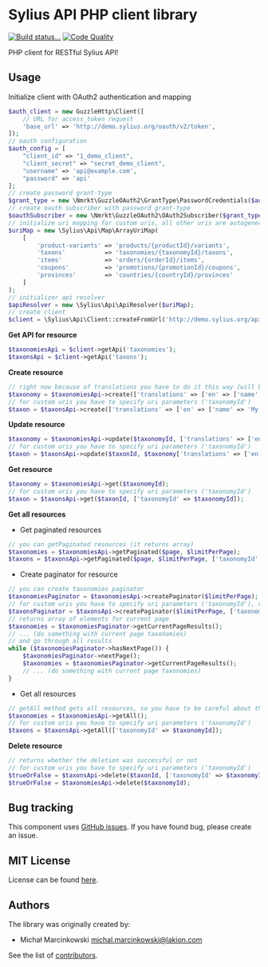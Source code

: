 Sylius API PHP client library
==============
[![Build status...](https://img.shields.io/circleci/project/Lakion/sylius-api-php.svg)](https://circleci.com/gh/Lakion/sylius-api-php) [![Code Quality](https://img.shields.io/scrutinizer/g/Lakion/sylius-api-php.svg)](https://scrutinizer-ci.com/g/Lakion/sylius-api-php/)

PHP client for RESTful Sylius API!

Usage
-----

Initialize client with OAuth2 authentication and mapping
```php
$auth_client = new GuzzleHttp\Client([
    // URL for access_token request
    'base_url' => 'http://demo.sylius.org/oauth/v2/token',
]);
// oauth configuration
$auth_config = [
    "client_id" => "1_demo_client",
    "client_secret" => "secret_demo_client",
    "username" => 'api@example.com',
    "password" => 'api'
];
// create password grant-type
$grant_type = new \Nmrkt\GuzzleOAuth2\GrantType\PasswordCredentials($auth_client, $auth_config);
// create oauth subscriber with password grant-type
$oauthSubscriber = new \Nmrkt\GuzzleOAuth2\OAuth2Subscriber($grant_type);
// initialize uri mapping for custom uris, all other uris are autogenerated (plural name of the resource, in accordance with RESTful API resource naming best practices)
$uriMap = new \Sylius\Api\Map\ArrayUriMap(
    [
        'product-variants' => 'products/{productId}/variants',
        'taxons'           => 'taxonomies/{taxonomyId}/taxons',
        'items'            => 'orders/{orderId}/items',
        'coupons'          => 'promotions/{promotionId}/coupons',
        'provinces'        => 'countries/{countryId}/provinces'
    ]
);
// initializer api resolver
$apiResolver = new \Sylius\Api\ApiResolver($uriMap);
// create client
$client = \Sylius\Api\Client::createFromUrl('http://demo.sylius.org/api/', $apiResolver, $oauthSubscriber);

```

**Get API for resource**
```php
$taxonomiesApi = $client->getApi('taxonomies');
$taxonsApi = $client->getApi('taxons');
```

**Create resource**
```php
// right now because of translations you have to do it this way (will be changed in the nearest future to simply allow for ['name' => 'My taxonomy'])
$taxonomy = $taxonomiesApi->create(['translations' => ['en' => ['name' => 'My taxonomy']]]);
// for custom uris you have to specify uri parameters ('taxonomyId')
$taxon = $taxonsApi->create(['translations' => ['en' => ['name' => 'My taxon']]], ['taxonomyId' => $taxonomy['id']);
```

**Update resource**
```php
$taxonomy = $taxonomiesApi->update($taxonomyId, ['translations' => ['en' => ['name' => 'My taxonomy updated']]]);
// for custom uris you have to specify uri parameters ('taxonomyId')
$taxon = $taxonsApi->update($taxonId, $taxonomy['translations' => ['en' => ['name' => 'My taxon' updated]]], ['taxonomyId' => $taxonomyId]);
```

**Get resource**
```php
$taxonomy = $taxonomiesApi->get($taxonomyId);
// for custom uris you have to specify uri parameters ('taxonomyId')
$taxon = $taxonsApi->get($taxonId, ['taxonomyId' => $taxonomyId]);
```

**Get all resources**

* Get paginated resources
```php
// you can getPaginated resources (it returns array)
$taxonomies = $taxonomiesApi->getPaginated($page, $limitPerPage);
$taxons = $taxonsApi->getPaginated($page, $limitPerPage, ['taxonomyId' => $taxonomyId]);
```
* Create paginator for resource
```php
// you can create taxonomies paginator
$taxonomiesPaginator = $taxonomiesApi->createPaginator($limitPerPage);
// for custom uris you have to specify uri parameters ('taxonomyId'), rest is the same
$taxonsPaginator = $taxonsApi->createPaginator($limitPerPage, ['taxonomyId' => $taxonomyId]);
// returns array of elements for current page
$taxonomies = $taxonomiesPaginator->getCurrentPageResults();
// ... (do something with current page taxonomies)
// and go through all results
while ($taxonomiesPaginator->hasNextPage()) {
    $taxonomiesPaginator->nextPage();
    $taxonomies = $taxonomiesPaginator->getCurrentPageResults();
    // ... (do something with current page taxonomies)
}
```
* Get all resources
```php
// getAll method gets all resources, so you have to be careful about the memory usage
$taxonomies = $taxonomiesApi->getAll();
// for custom uris you have to specify uri parameters ('taxonomyId')
$taxons = $taxonsApi->getAll(['taxonomyId' => $taxonomyId]);
```

**Delete resource**
```php
// returns whether the deletion was successful or not
// for custom uris you have to specify uri parameters ('taxonomyId')
$trueOrFalse = $taxonsApi->delete($taxonId, ['taxonomyId' => $taxonomyId]);
$trueOrFalse = $taxonomiesApi->delete($taxonomyId);
```

Bug tracking
------------

This component uses [GitHub issues](https://github.com/Lakion/sylius-api-php/issues).
If you have found bug, please create an issue.

MIT License
-----------

License can be found [here](https://github.com/Lakion/sylius-api-php/tree/master/LICENSE.md).

Authors
-------

The library was originally created by:

* Michał Marcinkowski <michal.marcinkowski@lakion.com>

See the list of [contributors](https://github.com/Lakion/sylius-api-php/graphs/contributors).
